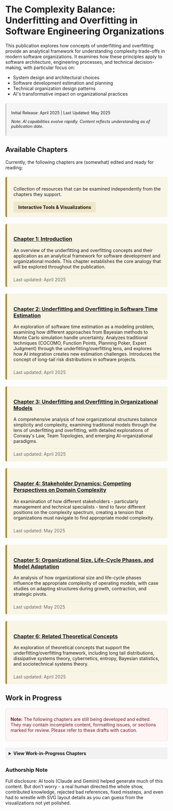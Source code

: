 # The Complexity Balance: Underfitting and Overfitting in Software Engineering Organizations

This publication explores how concepts of underfitting and overfitting provide an analytical framework for understanding complexity trade-offs in modern software organizations. It examines how these principles apply to software architecture, engineering processes, and technical decision-making, with particular focus on:

- System design and architectural choices
- Software development estimation and planning
- Technical organization design patterns
- AI's transformative impact on organizational practices

<div class="publication-info">
  <p>Initial Release: April 2025 | Last Updated: May 2025</p>
  <p><em>Note: AI capabilities evolve rapidly. Content reflects understanding as of publication date.</em></p>
</div>

## Available Chapters

Currently, the following chapters are (somewhat) edited and ready for reading:

<div class="completed-chapter">
  <p>Collection of resources that can be examined independently from the chapters they support.</p>
  <div class="chapter-tools">
    <a href="visualizations.html" class="tool-link">Interactive Tools & Visualizations</a>
  </div>
</div>  

<div class="completed-chapter">
  <h3><a href="chapters/01-introduction.html">Chapter 1: Introduction</a></h3>
  <p>An overview of the underfitting and overfitting concepts and their application as an analytical framework for software development and organizational models. This chapter establishes the core analogy that will be explored throughout the publication.</p>
  <div class="chapter-metadata">
    <span class="chapter-date">Last updated: April 2025</span>
  </div>
</div>

<div class="completed-chapter">
  <h3><a href="chapters/02-software-time-estimation.html">Chapter 2: Underfitting and Overfitting in Software Time Estimation</a></h3>
  <p>An exploration of software time estimation as a modeling problem, examining how different approaches from Bayesian methods to Monte Carlo simulation handle uncertainty. Analyzes traditional techniques (COCOMO, Function Points, Planning Poker, Expert Judgment) through the underfitting/overfitting lens, and explores how AI integration creates new estimation challenges. Introduces the concept of long-tail risk distributions in software projects.</p>
  <div class="chapter-metadata">
    <span class="chapter-date">Last updated: April 2025</span>
  </div>
</div>

<div class="completed-chapter">
  <h3><a href="chapters/03-organizational-models.html">Chapter 3: Underfitting and Overfitting in Organizational Models</a></h3>
  <p>A comprehensive analysis of how organizational structures balance simplicity and complexity, examining traditional models through the lens of underfitting and overfitting, with detailed explorations of Conway's Law, Team Topologies, and emerging AI-organizational paradigms.</p>
  <div class="chapter-metadata">
    <span class="chapter-date">Last updated: April 2025</span>
  </div>
</div>

<div class="completed-chapter">
  <h3><a href="chapters/04-stakeholder-preferences.html">Chapter 4: Stakeholder Dynamics: Competing Perspectives on Domain Complexity</a></h3>
  <p>An examination of how different stakeholders - particularly management and technical specialists - tend to favor different positions on the complexity spectrum, creating a tension that organizations must navigate to find appropriate model complexity.</p>
  <div class="chapter-metadata">
    <span class="chapter-date">Last updated: May 2025</span>
  </div>
</div>

<div class="completed-chapter">
  <h3><a href="chapters/05-organizational-size-lifecycle-adaptation.html">Chapter 5: Organizational Size, Life-Cycle Phases, and Model Adaptation</a></h3>
  <p>An analysis of how organizational size and life-cycle phases influence the appropriate complexity of operating models, with case studies on adapting structures during growth, contraction, and strategic pivots.</p>
  <div class="chapter-metadata">
    <span class="chapter-date">Last updated: May 2025</span>
  </div>
</div>

<div class="completed-chapter">
  <h3><a href="chapters/06-theoretical-concepts.html">Chapter 6: Related Theoretical Concepts</a></h3>
  <p>An exploration of theoretical concepts that support the underfitting/overfitting framework, including long tail distributions, dissipative systems theory, cybernetics, entropy, Bayesian statistics, and sociotechnical systems theory.</p>
  <div class="chapter-metadata">
    <span class="chapter-date">Last updated: April 2025</span>
  </div>
</div>


## Work in Progress

<div class="wip-notice">
  <p><strong>Note:</strong> The following chapters are still being developed and edited. They may contain incomplete content, formatting issues, or sections marked for review. Please refer to these drafts with caution.</p>
</div>

<div class="wip-chapters">
  <details>
    <summary>View Work-in-Progress Chapters</summary>
    <ul>

      <li><a href="chapters/07-medical-systems-case.html">Chapter 7: Medical Systems Case</a> (Draft)</li>
      <li><a href="chapters/08-ai-organizational-impact.html">Chapter 8: AI Organizational Impact</a> (Draft)</li>
      <li><a href="chapters/09-ai-people-theory-practice.html">Chapter 9: AI: Theory and Practice</a> (Draft)</li>
      <li><a href="chapters/10-conclusion.html">Chapter 10: Conclusion</a> (Draft)</li>
    </ul>
  </details>
</div>

### Authorship Note

Full disclosure: AI tools (Claude and Gemini) helped generate much of this content. But don't worry - a real human directed the whole show, contributed knowledge, rejected bad references, fixed missteps, and even had to wrestle with SVG layout details as you can guess from the visualizations not yet polished.

<style>
.publication-info {
  background-color: #f5f5f5;
  padding: 10px 15px;
  border-radius: 5px;
  margin: 20px 0;
  font-size: 0.9em;
  border-left: 3px solid #ccc;
}

.completed-chapter {
  background-color: #f9f5e5;
  border-left: 5px solid #b38728;
  padding: 15px 20px;
  margin: 20px 0;
  border-radius: 5px;
}

.chapter-tools {
  margin-top: 15px;
}

.tool-link {
  display: inline-block;
  padding: 8px 15px;
  background-color: #efe7c8;
  border-radius: 4px;
  text-decoration: none;
  font-weight: bold;
}

.chapter-metadata {
  margin-top: 12px;
  font-size: 14px;
  color: #666;
  border-top: 1px dotted #e3dac9;
  padding-top: 8px;
}

.wip-notice {
  background-color: #fff5f5;
  border: 1px solid #f8d7da;
  border-radius: 5px;
  padding: 10px 15px;
  margin: 20px 0;
  color: #721c24;
}

.wip-chapters {
  margin: 20px 0;
}

.wip-chapters summary {
  cursor: pointer;
  padding: 10px;
  background-color: #f2f2f2;
  border-radius: 4px;
  font-weight: bold;
}

.wip-chapters ul {
  padding-left: 20px;
  margin-top: 10px;
}

.wip-chapters li {
  margin-bottom: 5px;
}
</style> 

